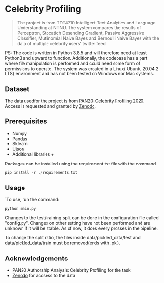 # Celebrity Profiling

>The project is from TDT4310 Intelligent Text Analytics and Language Understanding at NTNU. The system compares the results of Perceptron, Stocatich Desending Gradient, Passive Aggressive Classifier, Mutlinomial Naive Bayes and Bernoulli Naive Bayes with the data of multiple celebrity users' twitter feed


PS: The code is written in Python 3.8.5 and will therefore need at least Python3 and upward to function. Additionally, the codebase has a part where file manipulation is performed and could need some form of permissions to operate. The system was created in a Linux( Ubuntu 20.04.2 LTS) environment and has not been tested on Windows nor Mac systems.



## Dataset

The data usedfor the project is from [PAN20: Celebrity Profiling 2020](https://pan.webis.de/clef20/pan20-web/celebrity-profiling.html). 
Access is requested and granted by [Zenodo](https://zenodo.org/record/4461887).

## Prerequisites

- Numpy
- Pandas
- Sklearn
- Ujson
- Additional libraries +

Packages can be installed using the requirement.txt file with the command
```python
pip install -r ./requirements.txt
```

## Usage

`To use, run the command:
```python
python main.py
```
Changes to the test/training split can be done in the configuration file called "config.py". Changes on other setting have not been performed and are unknown if it will be stable. As of now, it does every prosses in the pipeline.

To change the split ratio, the files inside data/pickled_data/test and data/pickled_data/train must be removed(ends with .pkl).

## Acknowledgements 
* PAN20 Authorship Analysis: Celebrity Profiling for the task
* [Zenodo](https://zenodo.org/record/4461887) for accsess to the data